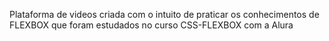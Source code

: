 Plataforma de videos criada com o intuito de praticar os conhecimentos de FLEXBOX que foram estudados no curso CSS-FLEXBOX com a Alura
